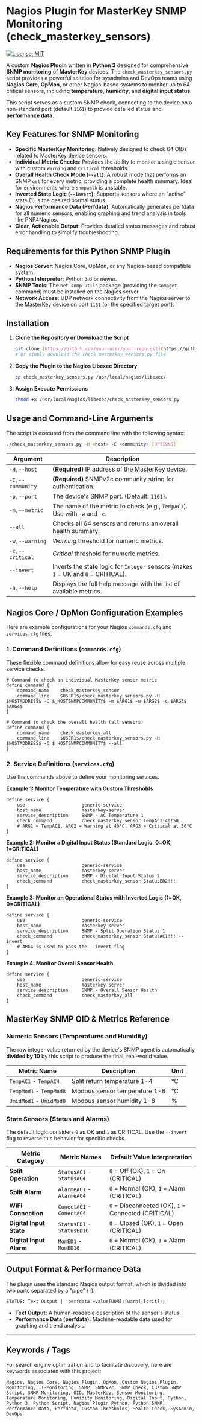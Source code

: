 # Nagios Plugin for MasterKey SNMP Monitoring (check_masterkey_sensors)

[![License: MIT](https://img.shields.io/badge/License-MIT-yellow.svg)](https://opensource.org/licenses/MIT)

A custom **Nagios Plugin** written in **Python 3** designed for comprehensive **SNMP monitoring** of **MasterKey** devices. The `check_masterkey_sensors.py` script provides a powerful solution for sysadmins and DevOps teams using **Nagios Core**, **OpMon**, or other Nagios-based systems to monitor up to 64 critical sensors, including **temperature**, **humidity**, and **digital input status**.

This script serves as a custom SNMP check, connecting to the device on a non-standard port (default `1161`) to provide detailed status and **performance data**.

## Key Features for SNMP Monitoring

- **Specific MasterKey Monitoring**: Natively designed to check 64 OIDs related to MasterKey device sensors.
- **Individual Metric Checks**: Provides the ability to monitor a single sensor with custom `Warning` and `Critical` thresholds.
- **Overall Health Check Mode (`--all`)**: A robust mode that performs an SNMP `get` for every metric, providing a complete health summary. Ideal for environments where `snmpwalk` is unstable.
- **Inverted State Logic (`--invert`)**: Supports sensors where an "active" state (1) is the desired normal status.
- **Nagios Performance Data (Perfdata)**: Automatically generates perfdata for all numeric sensors, enabling graphing and trend analysis in tools like PNP4Nagios.
- **Clear, Actionable Output**: Provides detailed status messages and robust error handling to simplify troubleshooting.

## Requirements for this Python SNMP Plugin

- **Nagios Server**: Nagios Core, OpMon, or any Nagios-based compatible system.
- **Python Interpreter**: Python 3.6 or newer.
- **SNMP Tools**: The `net-snmp-utils` package (providing the `snmpget` command) must be installed on the Nagios server.
- **Network Access**: UDP network connectivity from the Nagios server to the MasterKey device on port `1161` (or the specified target port).

## Installation

1.  **Clone the Repository or Download the Script**
    ```bash
    git clone [https://github.com/your-user/your-repo.git](https://github.com/your-user/your-repo.git)
    # Or simply download the check_masterkey_sensors.py file
    ```

2.  **Copy the Plugin to the Nagios Libexec Directory**
    ```bash
    cp check_masterkey_sensors.py /usr/local/nagios/libexec/
    ```

3.  **Assign Execute Permissions**
    ```bash
    chmod +x /usr/local/nagios/libexec/check_masterkey_sensors.py
    ```

## Usage and Command-Line Arguments

The script is executed from the command line with the following syntax:

```bash
./check_masterkey_sensors.py -H <host> -C <community> [OPTIONS]
```

| Argument             | Description                                                                              |
| -------------------- | -------------------------------------------------------------------------------------- |
| `-H`, `--host`       | **(Required)** IP address of the MasterKey device.                                     |
| `-C`, `--community`  | **(Required)** SNMPv2c community string for authentication.                              |
| `-p`, `--port`       | The device's SNMP port. (Default: `1161`).                                             |
| `-m`, `--metric`     | The name of the metric to check (e.g., `TempAC1`). Use with `-w` and `-c`.               |
| `--all`              | Checks all 64 sensors and returns an overall health summary.                           |
| `-w`, `--warning`    | *Warning* threshold for numeric metrics.                                               |
| `-c`, `--critical`   | *Critical* threshold for numeric metrics.                                              |
| `--invert`           | Inverts the state logic for `Integer` sensors (makes `1` = OK and `0` = CRITICAL).     |
| `-h`, `--help`       | Displays the full help message with the list of available metrics.                     |

## Nagios Core / OpMon Configuration Examples

Here are example configurations for your Nagios `commands.cfg` and `services.cfg` files.

### 1. Command Definitions (`commands.cfg`)

These flexible command definitions allow for easy reuse across multiple service checks.

```nagios
# Command to check an individual MasterKey sensor metric
define command {
    command_name    check_masterkey_sensor
    command_line    $USER1$/check_masterkey_sensors.py -H $HOSTADDRESS$ -C $_HOSTSNMPCOMMUNITY$ -m $ARG1$ -w $ARG2$ -c $ARG3$ $ARG4$
}

# Command to check the overall health (all sensors)
define command {
    command_name    check_masterkey_all
    command_line    $USER1$/check_masterkey_sensors.py -H $HOSTADDRESS$ -C $_HOSTSNMPCOMMUNITY$ --all
}
```

### 2. Service Definitions (`services.cfg`)

Use the commands above to define your monitoring services.

**Example 1: Monitor Temperature with Custom Thresholds**

```nagios
define service {
    use                     generic-service
    host_name               masterkey-server
    service_description     SNMP - AC Temperature 1
    check_command           check_masterkey_sensor!TempAC1!40!50
    # ARG1 = TempAC1, ARG2 = Warning at 40°C, ARG3 = Critical at 50°C
}
```

**Example 2: Monitor a Digital Input Status (Standard Logic: 0=OK, 1=CRITICAL)**

```nagios
define service {
    use                     generic-service
    host_name               masterkey-server
    service_description     SNMP - Digital Input Status 2
    check_command           check_masterkey_sensor!StatusED2!!!!
}
```

**Example 3: Monitor an Operational Status with Inverted Logic (1=OK, 0=CRITICAL)**

```nagios
define service {
    use                     generic-service
    host_name               masterkey-server
    service_description     SNMP - Split Operation Status 1
    check_command           check_masterkey_sensor!StatusAC1!!!!--invert
    # ARG4 is used to pass the --invert flag
}
```

**Example 4: Monitor Overall Sensor Health**

```nagios
define service {
    use                     generic-service
    host_name               masterkey-server
    service_description     SNMP - Overall Sensor Health
    check_command           check_masterkey_all
}
```

## MasterKey SNMP OID & Metrics Reference

### Numeric Sensors (Temperatures and Humidity)
The raw integer value returned by the device's SNMP agent is automatically **divided by 10** by this script to produce the final, real-world value.

| Metric Name             | Description                    | Unit |
| ----------------------- | ------------------------------ | ---- |
| `TempAC1` - `TempAC4`   | Split return temperature 1-4   | °C   |
| `TempMod1` - `TempMod8` | Modbus sensor temperature 1-8  | °C   |
| `UmidMod1` - `UmidMod8` | Modbus sensor humidity 1-8     | %    |

### State Sensors (Status and Alarms)
The default logic considers `0` as OK and `1` as CRITICAL. Use the `--invert` flag to reverse this behavior for specific checks.

| Metric Category         | Metric Names                | Default Value Interpretation                              |
| ----------------------- | --------------------------- | --------------------------------------------------------- |
| **Split Operation** | `StatusAC1` - `StatusAC4`   | `0` = Off (OK), `1` = On (CRITICAL)                       |
| **Split Alarm** | `AlarmeAC1` - `AlarmeAC4`   | `0` = Normal (OK), `1` = Alarm (CRITICAL)                 |
| **WiFi Connection** | `ConectAC1` - `ConectAC4`   | `0` = Disconnected (OK), `1` = Connected (CRITICAL)       |
| **Digital Input State** | `StatusED1` - `StatusED16`  | `0` = Closed (OK), `1` = Open (CRITICAL)                  |
| **Digital Input Alarm** | `MomED1` - `MomED16`        | `0` = Normal (OK), `1` = Alarm (CRITICAL)                 |

## Output Format & Performance Data

The plugin uses the standard Nagios output format, which is divided into two parts separated by a "pipe" (`|`):

`STATUS: Text Output | 'perfdata'=value[UOM];[warn];[crit];;`

- **Text Output:** A human-readable description of the sensor's status.
- **Performance Data (perfdata):** Machine-readable data used for graphing and trend analysis.

---

## Keywords / Tags

For search engine optimization and to facilitate discovery, here are keywords associated with this project:

`Nagios, Nagios Core, Nagios Plugin, OpMon, Custom Nagios Plugin, Monitoring, IT-Monitoring, SNMP, SNMPv2c, SNMP Check, Custom SNMP Script, SNMP Monitoring, OID, MasterKey, Sensor Monitoring, Temperature Monitoring, Humidity Monitoring, Digital Input, Python, Python 3, Python Script, Nagios Plugin Python, Python SNMP, Performance Data, Perfdata, Custom Thresholds, Health Check, SysAdmin, DevOps`
